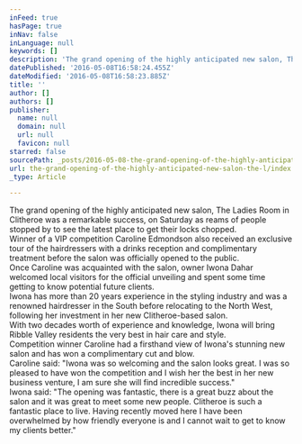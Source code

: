 ```yaml
---
inFeed: true
hasPage: true
inNav: false
inLanguage: null
keywords: []
description: 'The grand opening of the highly anticipated new salon, The Ladies Room in Clitheroe was a remarkable success, on Saturday as reams of people stopped by to see the latest place to get their locks chopped.  Winner of a VIP competition Caroline Edmondson also received an exclusive tour of the hairdressers with a drinks reception and complimentary treatment before the salon was officially opened to the public.  Once Caroline was acquainted with the salon, owner Iwona Dahar welcomed local visitors for the official unveiling and spent some time getting to know potential future clients.  Iwona has more than 20 years experience in the styling industry and was a renowned hairdresser in the South before relocating to the North West, following her investment in her new Clitheroe-based salon.  With two decades worth of experience and knowledge, Iwona will bring Ribble Valley residents the very best in hair care and style.  Competition winner Caroline had a firsthand view of Iwona’s stunning new salon and has won a complimentary cut and blow.  Caroline said: “Iwona was so welcoming and the salon looks great. I was so pleased to have won the competition and I wish her the best in her new business venture, I am sure she will find incredible success.”  Iwona said: “The opening was fantastic, there is a great buzz about the salon and it was great to meet some new people. Clitheroe is such a fantastic place to live. Having recently moved here I have been overwhelmed by how friendly everyone is and I cannot wait to get to know my clients better.”'
datePublished: '2016-05-08T16:58:24.455Z'
dateModified: '2016-05-08T16:58:23.885Z'
title: ''
author: []
authors: []
publisher:
  name: null
  domain: null
  url: null
  favicon: null
starred: false
sourcePath: _posts/2016-05-08-the-grand-opening-of-the-highly-anticipated-new-salon-the-l.md
url: the-grand-opening-of-the-highly-anticipated-new-salon-the-l/index.html
_type: Article

---
```

The grand opening of the highly anticipated new salon, The Ladies Room in Clitheroe was a remarkable success, on Saturday as reams of people stopped by to see the latest place to get their locks chopped.  
Winner of a VIP competition Caroline Edmondson also received an exclusive tour of the hairdressers with a drinks reception and complimentary treatment before the salon was officially opened to the public.  
Once Caroline was acquainted with the salon, owner Iwona Dahar welcomed local visitors for the official unveiling and spent some time getting to know potential future clients.  
Iwona has more than 20 years experience in the styling industry and was a renowned hairdresser in the South before relocating to the North West, following her investment in her new Clitheroe-based salon.  
With two decades worth of experience and knowledge, Iwona will bring Ribble Valley residents the very best in hair care and style.  
Competition winner Caroline had a firsthand view of Iwona's stunning new salon and has won a complimentary cut and blow.  
Caroline said: "Iwona was so welcoming and the salon looks great. I was so pleased to have won the competition and I wish her the best in her new business venture, I am sure she will find incredible success."  
Iwona said: "The opening was fantastic, there is a great buzz about the salon and it was great to meet some new people. Clitheroe is such a fantastic place to live. Having recently moved here I have been overwhelmed by how friendly everyone is and I cannot wait to get to know my clients better."